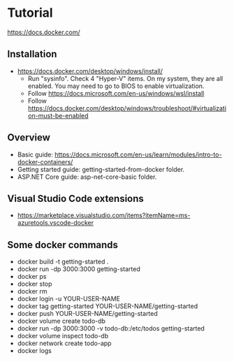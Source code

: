 # Tutorial

https://docs.docker.com/ 

## Installation

- https://docs.docker.com/desktop/windows/install/
   - Run "sysinfo". Check 4 "Hyper-V" items. On my system, they are all enabled. You may need to go to BIOS to enable virtualization.
   - Follow https://docs.microsoft.com/en-us/windows/wsl/install
   - Follow https://docs.docker.com/desktop/windows/troubleshoot/#virtualization-must-be-enabled 

## Overview

- Basic guide: https://docs.microsoft.com/en-us/learn/modules/intro-to-docker-containers/
- Getting started guide: getting-started-from-docker folder.
- ASP.NET Core guide: asp-net-core-basic folder.

## Visual Studio Code extensions

- https://marketplace.visualstudio.com/items?itemName=ms-azuretools.vscode-docker 

## Some docker commands

- docker build -t getting-started .
- docker run -dp 3000:3000 getting-started
- docker ps
- docker stop <the-container-id>
- docker rm <the-container-id>
- docker login -u YOUR-USER-NAME
- docker tag getting-started YOUR-USER-NAME/getting-started
- docker push YOUR-USER-NAME/getting-started
- docker volume create todo-db
- docker run -dp 3000:3000 -v todo-db:/etc/todos getting-started
- docker volume inspect todo-db
- docker network create todo-app
- docker logs <container-id>